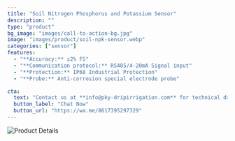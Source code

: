 ```yaml
---
title: "Soil Nitrogen Phosphorus and Potassium Sensor"
description: ""
type: "product"
bg_image: "images/call-to-action-bg.jpg"
image: "images/product/soil-npk-sensor.webp"
categories: ["sensor"]
features:
  - "**Accuracy:** ±2% FS"
  - "**Communication protocol:** RS485/4-20mA Signal input" 
  - "**Protection:** IP68 Industrial Protection" 
  - "**Probe:** Anti-corrosion special electrode probe" 

cta: 
  text: "Contact us at **info@pky-dripirrigation.com** for technical drawings, quotes, or integration advice."
  button_label: "Chat Now"
  button_url: "https://wa.me/8617395297329" 
---
```

![Product Details](/images/product/soil-npk-sensor1.webp)